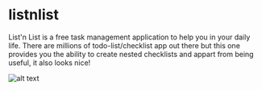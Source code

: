 # listnlist
List'n List is a free task management application to help you in your daily life. There are millions of todo-list/checklist app out there but this one provides you the ability to create nested checklists and appart from being useful, it also looks nice!

![alt text](https://raw.githubusercontent.com/Tweaster/listnlist/master/mobile02.png "Screen capture")
